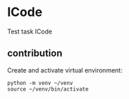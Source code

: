 # ICode
Test task ICode

## contribution

Create and activate virtual environment:
```
python -m venv ~/venv
source ~/venv/bin/activate
```

